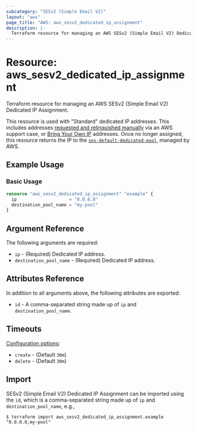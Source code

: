 ```yaml
---
subcategory: "SESv2 (Simple Email V2)"
layout: "aws"
page_title: "AWS: aws_sesv2_dedicated_ip_assignment"
description: |-
  Terraform resource for managing an AWS SESv2 (Simple Email V2) Dedicated IP Assignment.
---
```


# Resource: aws_sesv2_dedicated_ip_assignment

Terraform resource for managing an AWS SESv2 (Simple Email V2) Dedicated IP Assignment.

This resource is used with "Standard" dedicated IP addresses. This includes addresses [requested and relinquished manually](https://docs.aws.amazon.com/ses/latest/dg/dedicated-ip-case.html) via an AWS support case, or [Bring Your Own IP](https://docs.aws.amazon.com/ses/latest/dg/dedicated-ip-byo.html) addresses. Once no longer assigned, this resource returns the IP to the [`ses-default-dedicated-pool`](https://docs.aws.amazon.com/ses/latest/dg/managing-ip-pools.html), managed by AWS.

## Example Usage

### Basic Usage

```terraform
resource "aws_sesv2_dedicated_ip_assignment" "example" {
  ip                    = "0.0.0.0"
  destination_pool_name = "my-pool"
}
```

## Argument Reference

The following arguments are required:

* `ip` - (Required) Dedicated IP address.
* `destination_pool_name` - (Required) Dedicated IP address.

## Attributes Reference

In addition to all arguments above, the following attributes are exported:

* `id` - A comma-separated string made up of `ip` and `destination_pool_name`.

## Timeouts

[Configuration options](https://www.terraform.io/docs/configuration/blocks/resources/syntax.html#operation-timeouts):

* `create` - (Default `30m`)
* `delete` - (Default `30m`)

## Import

SESv2 (Simple Email V2) Dedicated IP Assignment can be imported using the `id`, which is a comma-separated string made up of `ip` and `destination_pool_name`, e.g.,

```
$ terraform import aws_sesv2_dedicated_ip_assignment.example "0.0.0.0,my-pool"
```
